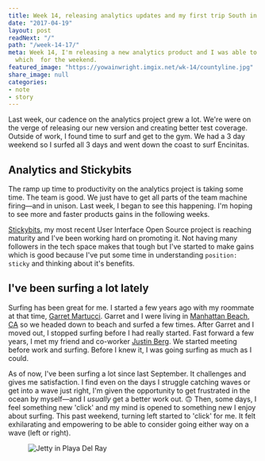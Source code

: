 ```yaml
---
title: Week 14, releasing analytics updates and my first trip South in 2017
date: "2017-04-19"
layout: post
readNext: "/"
path: "/week-14-17/"
meta: Week 14, I'm releasing a new analytics product and I was able to stay in Encinitas
  which  for the weekend.
featured_image: "https://yowainwright.imgix.net/wk-14/countyline.jpg"
share_image: null
categories:
- note
- story
---
```


Last week, our cadence on the analytics project grew a lot. We're were on the verge of releasing our new version and creating better test coverage.
Outside of work, I found time to surf and get to the gym. We had a 3 day weekend so I surfed all 3 days and went down the coast to surf Encinitas.

## Analytics and Stickybits

The ramp up time to productivity on the analytics project is taking some time. The team is good. We just have to get all parts of the team machine firing—and in unison. Last week, I began to see this happening. I'm hoping to see more and faster products gains in the following weeks. 

[Stickybits](https://github.com/dollarshaveclub/stickybits), my most recent User Interface Open Source project is reaching maturity and I've been working hard on promoting it. Not having many followers in the tech space makes that tough but I've started to make gains which is good because I've put some time in understanding `position: sticky` and thinking about it's benefits.

## I've been surfing a lot lately

Surfing has been great for me. I started a few years ago with my roommate at that time, [Garret Martucci](http://garretmartucci.com/). Garret and I were living in [Manhattan Beach, CA](https://en.wikipedia.org/wiki/Manhattan_Beach,_California) so we headed down to beach and surfed a few times. After Garret and I moved out, I stopped surfing before I had really started. Fast forward a few years, I met my friend and co-worker [Justin Berg](http://justinintime.com/). We started meeting before work and surfing. Before I knew it, I was going surfing as much as I could. 

As of now, I've been surfing a lot since last September. It challenges and gives me satisfaction. I find even on the days I struggle catching waves or get into a wave just right, I'm given the opportunity to get frustrated in the ocean by myself—and I _usually_ get a better work out. 🙃 Then, some days, I feel something new 'click' and my mind is opened to something new I enjoy about surfing. This past weekend, turning left started to 'click' for me. It felt exhilarating and empowering to be able to consider going either way on a wave (left or right).

<figure>
  <img src="//yowainwright.imgix.net/wk-14/carlsbad-1.jpg?w=800&h=800&crop=focalpoint&auto=format" alt="Jetty in Playa Del Ray" />
</figure>







